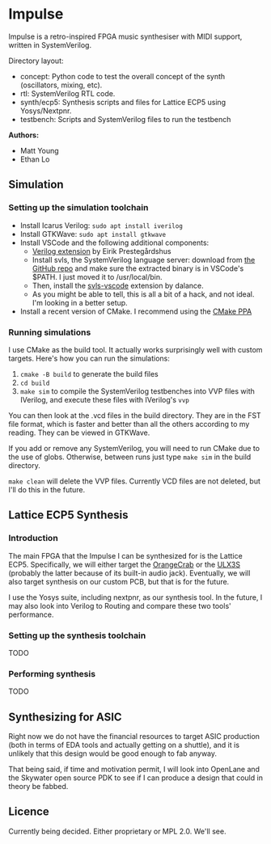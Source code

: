 # Impulse
Impulse is a retro-inspired FPGA music synthesiser with MIDI support, written in SystemVerilog.

Directory layout:
- concept: Python code to test the overall concept of the synth (oscillators, mixing, etc).
- rtl: SystemVerilog RTL code.
- synth/ecp5: Synthesis scripts and files for Lattice ECP5 using Yosys/Nextpnr.
- testbench: Scripts and SystemVerilog files to run the testbench

**Authors:**
- Matt Young
- Ethan Lo

## Simulation
### Setting up the simulation toolchain
- Install Icarus Verilog: `sudo apt install iverilog`
- Install GTKWave: `sudo apt install gtkwave`
- Install VSCode and the following additional components:
    - [Verilog extension](https://marketplace.visualstudio.com/items?itemName=eirikpre.systemverilog) by Eirik Prestegårdshus
    - Install svls, the SystemVerilog language server: download from [the GitHub repo](https://github.com/dalance/svls) and
    make sure the extracted binary is in VSCode's $PATH. I just moved it to /usr/local/bin.
    - Then, install the [svls-vscode](https://marketplace.visualstudio.com/items?itemName=dalance.svls-vscode) extension by dalance.
    - As you might be able to tell, this is all a bit of a hack, and not ideal. I'm looking in a better setup.
- Install a recent version of CMake. I recommend using the [CMake PPA](https://apt.kitware.com/)

### Running simulations
I use CMake as the build tool. It actually works surprisingly well with custom targets. Here's how you can run
the simulations:

1. `cmake -B build` to generate the build files
2. `cd build`
3. `make sim` to compile the SystemVerilog testbenches into VVP files with IVerilog, and execute these files with IVerilog's `vvp`

You can then look at the .vcd files in the build directory. They are in the FST file format, which is faster
and better than all the others according to my reading. They can be viewed in GTKWave.

If you add or remove any SystemVerilog, you will need to run CMake due to the use of globs. Otherwise, between
runs just type `make sim` in the build directory.

`make clean` will delete the VVP files. Currently VCD files are not deleted, but I'll do this in the future.

## Lattice ECP5 Synthesis
### Introduction
The main FPGA that the Impulse I can be synthesized for is the Lattice ECP5. Specifically, we will either
target the [OrangeCrab](https://groupgets.com/manufacturers/good-stuff-department/products/orangecrab) or
the [ULX3S](https://www.crowdsupply.com/radiona/ulx3s) (probably the latter because of its built-in audio
jack). Eventually, we will also target synthesis on our custom PCB, but that is for the future.

I use the Yosys suite, including nextpnr, as our synthesis tool. In the future, I may also look into
Verilog to Routing and compare these two tools' performance.

### Setting up the synthesis toolchain
TODO

### Performing synthesis
TODO

## Synthesizing for ASIC
Right now we do not have the financial resources to target ASIC production (both in terms of EDA tools and actually
getting on a shuttle), and it is unlikely that this design would be good enough to fab anyway.

That being said, if time and motivation permit, I will look into OpenLane and the Skywater open source PDK
to see if I can produce a design that could in theory be fabbed.

## Licence
Currently being decided. Either proprietary or MPL 2.0. We'll see.